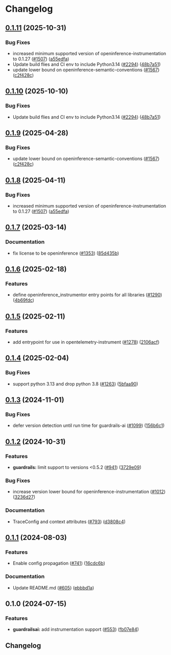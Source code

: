 # Changelog

## [0.1.11](https://github.com/kausmeows/openinference/compare/python-openinference-instrumentation-guardrails-v0.1.10...python-openinference-instrumentation-guardrails-v0.1.11) (2025-10-31)


### Bug Fixes

* increased minimum supported version of openinference-instrumentation to 0.1.27 ([#1507](https://github.com/kausmeows/openinference/issues/1507)) ([a55edfa](https://github.com/kausmeows/openinference/commit/a55edfa8900c1f36a73385c7d03f91cffadd85c4))
* Update build flies and CI env to include Python3.14  ([#2294](https://github.com/kausmeows/openinference/issues/2294)) ([48b7a51](https://github.com/kausmeows/openinference/commit/48b7a515cde2180f590a5a370a73d5ce1c73501d))
* update lower bound on openinference-semantic-conventions ([#1567](https://github.com/kausmeows/openinference/issues/1567)) ([c2f428c](https://github.com/kausmeows/openinference/commit/c2f428c5916c3dd62cf6670358f37111d4f7fd25))

## [0.1.10](https://github.com/Arize-ai/openinference/compare/python-openinference-instrumentation-guardrails-v0.1.9...python-openinference-instrumentation-guardrails-v0.1.10) (2025-10-10)


### Bug Fixes

* Update build flies and CI env to include Python3.14  ([#2294](https://github.com/Arize-ai/openinference/issues/2294)) ([48b7a51](https://github.com/Arize-ai/openinference/commit/48b7a515cde2180f590a5a370a73d5ce1c73501d))

## [0.1.9](https://github.com/Arize-ai/openinference/compare/python-openinference-instrumentation-guardrails-v0.1.8...python-openinference-instrumentation-guardrails-v0.1.9) (2025-04-28)


### Bug Fixes

* update lower bound on openinference-semantic-conventions ([#1567](https://github.com/Arize-ai/openinference/issues/1567)) ([c2f428c](https://github.com/Arize-ai/openinference/commit/c2f428c5916c3dd62cf6670358f37111d4f7fd25))

## [0.1.8](https://github.com/Arize-ai/openinference/compare/python-openinference-instrumentation-guardrails-v0.1.7...python-openinference-instrumentation-guardrails-v0.1.8) (2025-04-11)


### Bug Fixes

* increased minimum supported version of openinference-instrumentation to 0.1.27 ([#1507](https://github.com/Arize-ai/openinference/issues/1507)) ([a55edfa](https://github.com/Arize-ai/openinference/commit/a55edfa8900c1f36a73385c7d03f91cffadd85c4))

## [0.1.7](https://github.com/Arize-ai/openinference/compare/python-openinference-instrumentation-guardrails-v0.1.6...python-openinference-instrumentation-guardrails-v0.1.7) (2025-03-14)


### Documentation

* fix license to be openinference ([#1353](https://github.com/Arize-ai/openinference/issues/1353)) ([85d435b](https://github.com/Arize-ai/openinference/commit/85d435be3af3de5424494cfbdd654454688b7377))

## [0.1.6](https://github.com/Arize-ai/openinference/compare/python-openinference-instrumentation-guardrails-v0.1.5...python-openinference-instrumentation-guardrails-v0.1.6) (2025-02-18)


### Features

* define openinference_instrumentor entry points for all libraries ([#1290](https://github.com/Arize-ai/openinference/issues/1290)) ([4b69fdc](https://github.com/Arize-ai/openinference/commit/4b69fdc13210048009e51639b01e7c0c9550c9d1))

## [0.1.5](https://github.com/Arize-ai/openinference/compare/python-openinference-instrumentation-guardrails-v0.1.4...python-openinference-instrumentation-guardrails-v0.1.5) (2025-02-11)


### Features

* add entrypoint for use in opentelemetry-instrument ([#1278](https://github.com/Arize-ai/openinference/issues/1278)) ([2106acf](https://github.com/Arize-ai/openinference/commit/2106acfd6648804abe9b95e41a49df26a500435c))

## [0.1.4](https://github.com/Arize-ai/openinference/compare/python-openinference-instrumentation-guardrails-v0.1.3...python-openinference-instrumentation-guardrails-v0.1.4) (2025-02-04)


### Bug Fixes

* support python 3.13 and drop python 3.8 ([#1263](https://github.com/Arize-ai/openinference/issues/1263)) ([5bfaa90](https://github.com/Arize-ai/openinference/commit/5bfaa90d800a8f725b3ac7444d16972ed7821738))

## [0.1.3](https://github.com/Arize-ai/openinference/compare/python-openinference-instrumentation-guardrails-v0.1.2...python-openinference-instrumentation-guardrails-v0.1.3) (2024-11-01)


### Bug Fixes

* defer version detection until run time for guardrails-ai ([#1099](https://github.com/Arize-ai/openinference/issues/1099)) ([156b6c1](https://github.com/Arize-ai/openinference/commit/156b6c11b0cbade2b99e37af49a77f4e1af79f84))

## [0.1.2](https://github.com/Arize-ai/openinference/compare/python-openinference-instrumentation-guardrails-v0.1.1...python-openinference-instrumentation-guardrails-v0.1.2) (2024-10-31)


### Features

* **guardrails:** limit support to versions &lt;0.5.2 ([#941](https://github.com/Arize-ai/openinference/issues/941)) ([3729e09](https://github.com/Arize-ai/openinference/commit/3729e09ea568b404a331a7f183067052010408ea))


### Bug Fixes

* increase version lower bound for openinference-instrumentation ([#1012](https://github.com/Arize-ai/openinference/issues/1012)) ([3236d27](https://github.com/Arize-ai/openinference/commit/3236d2733a46b84d693ddb7092209800cde8cc34))


### Documentation

* TraceConfig and context attributes ([#793](https://github.com/Arize-ai/openinference/issues/793)) ([d3808c4](https://github.com/Arize-ai/openinference/commit/d3808c4bea3f6a4c72d3a7ea09b54e78072be6fd))

## [0.1.1](https://github.com/Arize-ai/openinference/compare/python-openinference-instrumentation-guardrails-v0.1.0...python-openinference-instrumentation-guardrails-v0.1.1) (2024-08-03)


### Features

* Enable config propagation ([#741](https://github.com/Arize-ai/openinference/issues/741)) ([16cdc6b](https://github.com/Arize-ai/openinference/commit/16cdc6b71fb14728a3eca7db27a55b68187cb4aa))


### Documentation

* Update README.md ([#605](https://github.com/Arize-ai/openinference/issues/605)) ([ebbbd1a](https://github.com/Arize-ai/openinference/commit/ebbbd1a7ef91aa0a05cbd7c2f5c1a74c60de5c5c))

## 0.1.0 (2024-07-15)


### Features

* **guardrailsai:** add instrumentation support ([#553](https://github.com/Arize-ai/openinference/issues/553)) ([fb07e84](https://github.com/Arize-ai/openinference/commit/fb07e84b2027f06ad1c0659b5eabee87b23a0de0))

## Changelog
